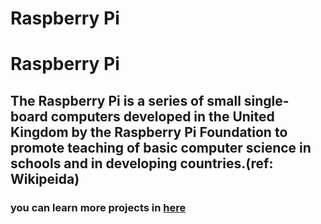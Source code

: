 # Raspberry Pi

# Raspberry Pi

## The Raspberry Pi is a series of small single-board computers developed in the United Kingdom by the Raspberry Pi Foundation to promote teaching of basic computer science in schools and in developing countries.(ref: Wikipeida)

### you can learn more projects in [here](https://projects.raspberrypi.org/en)

